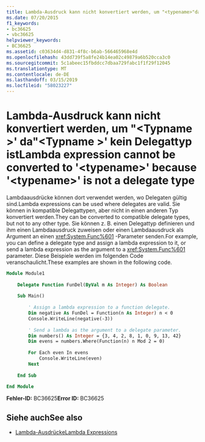 ```yaml
---
title: Lambda-Ausdruck kann nicht konvertiert werden, um "<typename>"da"<typename>' kein Delegattyp ist
ms.date: 07/20/2015
f1_keywords:
- bc36625
- vbc36625
helpviewer_keywords:
- BC36625
ms.assetid: c03634d4-d831-4f8c-b6ab-566465968e4d
ms.openlocfilehash: 43dd739f5a8fe24b14ea02c49879a6b520cca3c0
ms.sourcegitcommit: 5c1abeec15fbddcc7dbaa729fabc1f1f29f12045
ms.translationtype: MT
ms.contentlocale: de-DE
ms.lasthandoff: 03/15/2019
ms.locfileid: "58023227"
---
```

# <a name="lambda-expression-cannot-be-converted-to-typename-because-typename-is-not-a-delegate-type"></a><span data-ttu-id="fa576-102">Lambda-Ausdruck kann nicht konvertiert werden, um "\<Typname >' da"\<Typname >' kein Delegattyp ist</span><span class="sxs-lookup"><span data-stu-id="fa576-102">Lambda expression cannot be converted to '\<typename>' because '\<typename>' is not a delegate type</span></span>
<span data-ttu-id="fa576-103">Lambdaausdrücke können dort verwendet werden, wo Delegaten gültig sind.</span><span class="sxs-lookup"><span data-stu-id="fa576-103">Lambda expressions can be used where delegates are valid.</span></span> <span data-ttu-id="fa576-104">Sie können in kompatible Delegattypen, aber nicht in einen anderen Typ konvertiert werden.</span><span class="sxs-lookup"><span data-stu-id="fa576-104">They can be converted to compatible delegate types, but not to any other type.</span></span> <span data-ttu-id="fa576-105">Sie können z. B. einen Delegattyp definieren und ihm einen Lambdaausdruck zuweisen oder einen Lambdaausdruck als Argument an einen <xref:System.Func%601> -Parameter senden.</span><span class="sxs-lookup"><span data-stu-id="fa576-105">For example, you can define a delegate type and assign a lambda expression to it, or send a lambda expression as the argument to a <xref:System.Func%601> parameter.</span></span> <span data-ttu-id="fa576-106">Diese Beispiele werden im folgenden Code veranschaulicht.</span><span class="sxs-lookup"><span data-stu-id="fa576-106">These examples are shown in the following code.</span></span>  
  
```vb  
Module Module1  
  
    Delegate Function FunDel(ByVal m As Integer) As Boolean  
  
    Sub Main()  
  
        ' Assign a lambda expression to a function delegate.  
        Dim negative As FunDel = Function(n As Integer) n < 0  
        Console.WriteLine(negative(-3))  
  
        ' Send a lambda as the argument to a delegate parameter.  
        Dim numbers() As Integer = {3, 4, 2, 8, 1, 0, 9, 13, 42}  
        Dim evens = numbers.Where(Function(n) n Mod 2 = 0)  
  
        For Each even In evens  
            Console.WriteLine(even)  
        Next  
  
    End Sub  
  
End Module  
```  
  
 <span data-ttu-id="fa576-107">**Fehler-ID:** BC36625</span><span class="sxs-lookup"><span data-stu-id="fa576-107">**Error ID:** BC36625</span></span>  
  
## <a name="see-also"></a><span data-ttu-id="fa576-108">Siehe auch</span><span class="sxs-lookup"><span data-stu-id="fa576-108">See also</span></span>

- [<span data-ttu-id="fa576-109">Lambda-Ausdrücke</span><span class="sxs-lookup"><span data-stu-id="fa576-109">Lambda Expressions</span></span>](../../visual-basic/programming-guide/language-features/procedures/lambda-expressions.md)
